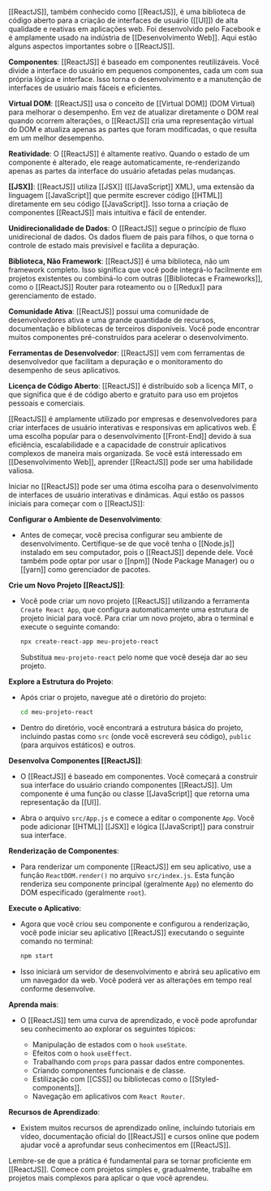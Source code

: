 [[ReactJS]], também conhecido como [[ReactJS]], é uma biblioteca de código aberto para a criação de interfaces de usuário ([[UI]]) de alta qualidade e reativas em aplicações web. Foi desenvolvido pelo Facebook e é amplamente usado na indústria de [[Desenvolvimento Web]]. Aqui estão alguns aspectos importantes sobre o [[ReactJS]].

**Componentes**: [[ReactJS]] é baseado em componentes reutilizáveis. Você divide a interface do usuário em pequenos componentes, cada um com sua própria lógica e interface. Isso torna o desenvolvimento e a manutenção de interfaces de usuário mais fáceis e eficientes.

**Virtual DOM**: [[ReactJS]] usa o conceito de [[Virtual DOM]] (DOM Virtual) para melhorar o desempenho. Em vez de atualizar diretamente o DOM real quando ocorrem alterações, o [[ReactJS]] cria uma representação virtual do DOM e atualiza apenas as partes que foram modificadas, o que resulta em um melhor desempenho.

**Reatividade**: O [[ReactJS]] é altamente reativo. Quando o estado de um componente é alterado, ele reage automaticamente, re-renderizando apenas as partes da interface do usuário afetadas pelas mudanças.

**[[JSX]]**: [[ReactJS]] utiliza [[JSX]] ([[JavaScript]] XML), uma extensão da linguagem [[JavaScript]] que permite escrever código [[HTML]] diretamente em seu código [[JavaScript]]. Isso torna a criação de componentes [[ReactJS]] mais intuitiva e fácil de entender.

**Unidirecionalidade de Dados**: O [[ReactJS]] segue o princípio de fluxo unidirecional de dados. Os dados fluem de pais para filhos, o que torna o controle de estado mais previsível e facilita a depuração.

**Biblioteca, Não Framework**: [[ReactJS]] é uma biblioteca, não um framework completo. Isso significa que você pode integrá-lo facilmente em projetos existentes ou combiná-lo com outras [[Bibliotecas e Frameworks]], como o [[ReactJS]] Router para roteamento ou o [[Redux]] para gerenciamento de estado.

**Comunidade Ativa**: [[ReactJS]] possui uma comunidade de desenvolvedores ativa e uma grande quantidade de recursos, documentação e bibliotecas de terceiros disponíveis. Você pode encontrar muitos componentes pré-construídos para acelerar o desenvolvimento.

**Ferramentas de Desenvolvedor**: [[ReactJS]] vem com ferramentas de desenvolvedor que facilitam a depuração e o monitoramento do desempenho de seus aplicativos.

**Licença de Código Aberto**: [[ReactJS]] é distribuído sob a licença MIT, o que significa que é de código aberto e gratuito para uso em projetos pessoais e comerciais.

[[ReactJS]] é amplamente utilizado por empresas e desenvolvedores para criar interfaces de usuário interativas e responsivas em aplicativos web. É uma escolha popular para o desenvolvimento [[Front-End]] devido à sua eficiência, escalabilidade e a capacidade de construir aplicativos complexos de maneira mais organizada. Se você está interessado em [[Desenvolvimento Web]], aprender [[ReactJS]] pode ser uma habilidade valiosa.

Iniciar no [[ReactJS]] pode ser uma ótima escolha para o desenvolvimento de interfaces de usuário interativas e dinâmicas. Aqui estão os passos iniciais para começar com o [[ReactJS]]:

**Configurar o Ambiente de Desenvolvimento**:

- Antes de começar, você precisa configurar seu ambiente de desenvolvimento. Certifique-se de que você tenha o [[Node.js]] instalado em seu computador, pois o [[ReactJS]] depende dele. Você também pode optar por usar o [[npm]] (Node Package Manager) ou o [[yarn]] como gerenciador de pacotes.

**Crie um Novo Projeto [[ReactJS]]**:

- Você pode criar um novo projeto [[ReactJS]] utilizando a ferramenta `Create React App`, que configura automaticamente uma estrutura de projeto inicial para você. Para criar um novo projeto, abra o terminal e execute o seguinte comando:

   ```bash
   npx create-react-app meu-projeto-react
   ```

   Substitua `meu-projeto-react` pelo nome que você deseja dar ao seu projeto.

**Explore a Estrutura do Projeto**:

- Após criar o projeto, navegue até o diretório do projeto:

   ```bash
   cd meu-projeto-react
   ```

- Dentro do diretório, você encontrará a estrutura básica do projeto, incluindo pastas como `src` (onde você escreverá seu código), `public` (para arquivos estáticos) e outros.

**Desenvolva Componentes [[ReactJS]]**:

- O [[ReactJS]] é baseado em componentes. Você começará a construir sua interface do usuário criando componentes [[ReactJS]]. Um componente é uma função ou classe [[JavaScript]] que retorna uma representação da [[UI]].

- Abra o arquivo `src/App.js` e comece a editar o componente `App`. Você pode adicionar [[HTML]] [[JSX]] e lógica [[JavaScript]] para construir sua interface.

**Renderização de Componentes**:

- Para renderizar um componente [[ReactJS]] em seu aplicativo, use a função `ReactDOM.render()` no arquivo `src/index.js`. Esta função renderiza seu componente principal (geralmente `App`) no elemento do DOM especificado (geralmente `root`).

**Execute o Aplicativo**:

- Agora que você criou seu componente e configurou a renderização, você pode iniciar seu aplicativo [[ReactJS]] executando o seguinte comando no terminal:

   ```bash
   npm start
   ```

- Isso iniciará um servidor de desenvolvimento e abrirá seu aplicativo em um navegador da web. Você poderá ver as alterações em tempo real conforme desenvolve.

**Aprenda mais**:

- O [[ReactJS]] tem uma curva de aprendizado, e você pode aprofundar seu conhecimento ao explorar os seguintes tópicos:
   
   - Manipulação de estados com o `hook` `useState`.
   - Efeitos com o `hook` `useEffect`.
   - Trabalhando com `props` para passar dados entre componentes.
   - Criando componentes funcionais e de classe.
   - Estilização com [[CSS]] ou bibliotecas como o [[Styled-components]].
   - Navegação em aplicativos com `React Router`.

**Recursos de Aprendizado**:

- Existem muitos recursos de aprendizado online, incluindo tutoriais em vídeo, documentação oficial do [[ReactJS]] e cursos online que podem ajudar você a aprofundar seus conhecimentos em [[ReactJS]].

Lembre-se de que a prática é fundamental para se tornar proficiente em [[ReactJS]]. Comece com projetos simples e, gradualmente, trabalhe em projetos mais complexos para aplicar o que você aprendeu.

